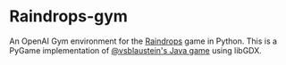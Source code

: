 # Raindrops-gym
An OpenAI Gym environment for the [Raindrops](https://github.com/nnethery/raindrops-python) game in Python. This is a PyGame implementation of [@vsblaustein's Java game](https://github.com/vsblaustein/raindrops) using libGDX.